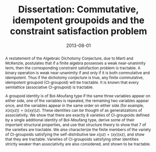 ---
# See for info: https://wowchemy.com/docs/content/publications/

abstract: A restatement of the Algebraic Dichotomy Conjecture, due to Marti and McKenzie, postulates that if a finite algebra possesses a weak near-unanimity term, then the corresponding constraint satisfaction problem is tractable. A binary operation is weak near-unanimity if and only if it is both commutative and idempotent. Thus if the dichotomy conjecture is true, any finite commutative, idempotent groupoid (CI-groupoid) will be tractable. It is known that every semilattice (associative CI-groupoid) is tractable.  <p> A groupoid identity is of Bol-Moufang type if the same three variables appear on either side, one of the variables is repeated, the remaining two variables appear once, and the variables appear in the same order on either side (for example, $x(x(yz))=(x(xy))z$). These identities can be thought of as generalizations of associativity. We show that there are exactly 8 varieties of CI-groupoids defined by a single additional identity of Bol-Moufang type, derive some of their important structural properties, and use that structure theory to show that 7 of the varieties are tractable. We also characterize the finite members of the variety of CI-groupoids satisfying the self-distributive law $x(yz)=(xy)(xz)$, and show that they are tractable. Varieties of CI-groupoids satisfying other identities strictly weaker than associativity are also considered, and shown to be tractable.

title: "Dissertation: Commutative, idempotent groupoids and the constraint satisfaction problem"
draft: false
authors:
- david
date: "2013-08-01"

publication: ""
publication_short: ""
publication_types:
- "7"
summary: Dissertation submitted in partial fulfillment of the requirements for the PhD in Mathematics at Iowa State Unviersity.

tags:
  - Mathematics
  - constraint satisfaction
  - CSP dichotomy
  - Bol-Moufang
  - Plonka sum
  - self-distributive
  - squag
  - prover9
  - mace4
  - uacalc
featured: false
image:
  caption: ''
  focal_point: ""
  preview_only: false
projects:

links:
- name: "View at ISU Library"
  url: https://lib.dr.iastate.edu/etd/13285/
  
---